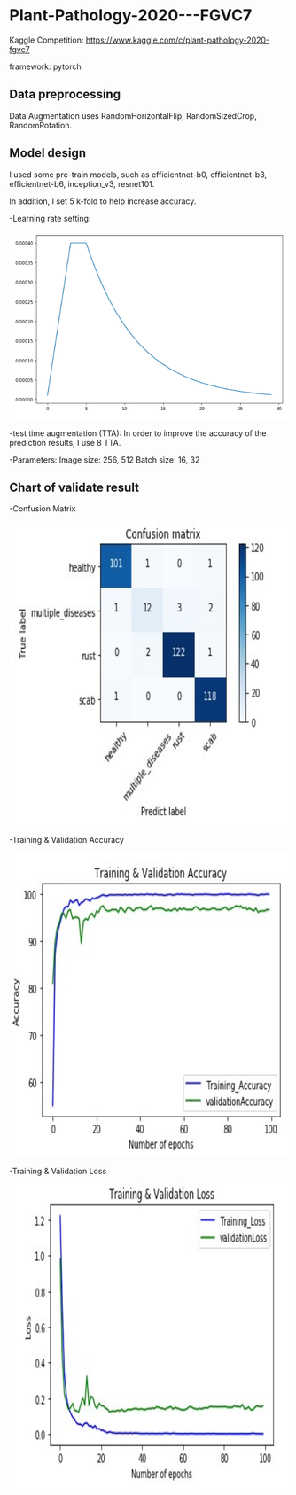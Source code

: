 # Plant-Pathology-2020---FGVC7
Kaggle Competition: https://www.kaggle.com/c/plant-pathology-2020-fgvc7

framework: pytorch

## Data preprocessing
Data Augmentation uses RandomHorizontalFlip, RandomSizedCrop, RandomRotation.

## Model design
I used some pre-train models, such as efficientnet-b0, efficientnet-b3, efficientnet-b6, inception_v3, resnet101.

In addition, I set 5 k-fold to help increase accuracy.

-Learning rate setting:

![image](https://github.com/chingi071/Plant-Pathology-2020---FGVC7/blob/master/pix/lr.jpg)



-test time augmentation (TTA):
In order to improve the accuracy of the prediction results, I use 8 TTA.

-Parameters:
Image size: 256, 512
Batch size: 16, 32

## Chart of validate result
-Confusion Matrix

<img width="600" height="550" src="https://github.com/chingi071/Plant-Pathology-2020---FGVC7/blob/master/pix/Confusion_Matrix.jpg"/></div>

-Training & Validation Accuracy

<img width="600" height="550" src="https://github.com/chingi071/Plant-Pathology-2020---FGVC7/blob/master/pix/Accuracy.jpg"/></div>

-Training & Validation Loss

<img width="600" height="550" src="https://github.com/chingi071/Plant-Pathology-2020---FGVC7/blob/master/pix/Loss.jpg"/></div>

